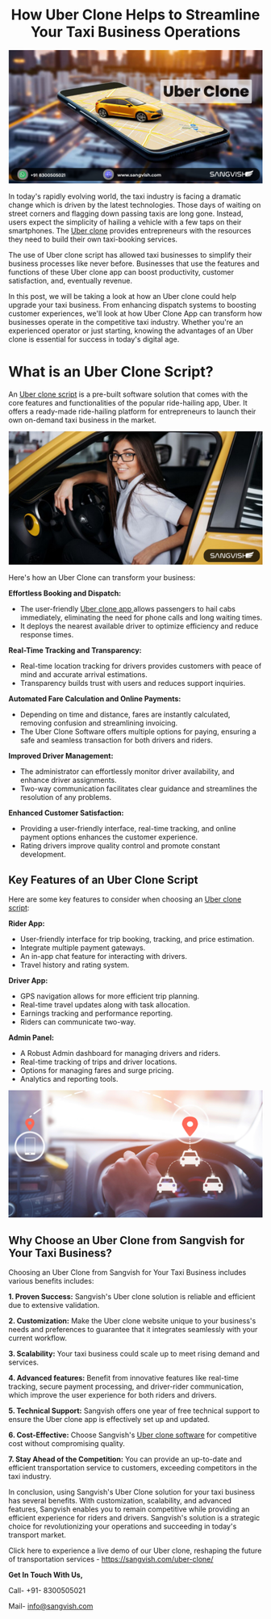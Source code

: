 <h1 align="center"> How Uber Clone Helps to Streamline Your Taxi Business Operations </h1>

<div class="Box-sc-g0xbh4-0 iIZCet"><img alt=“uberclone.png" src="https://github.com/sangvishtechnologies/uber-clone/blob/main/images/uber-clone-sangvish.png" data-hpc="true" class="Box-sc-g0xbh4-0 kzRgrI"></div> 

In today's rapidly evolving world, the taxi industry is facing a dramatic change which is driven by the latest technologies. Those days of waiting on street corners and flagging down passing taxis are long gone. Instead, users expect the simplicity of hailing a vehicle with a few taps on their smartphones. The [Uber clone](https://sangvish.com/uber-clone/) provides entrepreneurs with the resources they need to build their own taxi-booking services.

The use of Uber clone script has allowed taxi businesses to simplify their business processes like never before. Businesses that use the features and functions of these Uber clone app can boost productivity, customer satisfaction, and, eventually revenue.

In this post, we will be taking a look at how an Uber clone could help upgrade your taxi business. From enhancing dispatch systems to boosting customer experiences, we'll look at how Uber Clone App can transform how businesses operate in the competitive taxi industry. Whether you're an experienced operator or just starting, knowing the advantages of an Uber clone is essential for success in today's digital age.
# What is an Uber Clone Script?
An [Uber clone script](https://sangvish.com/uber-clone/) is a pre-built software solution that comes with the core features and functionalities of the popular ride-hailing app, Uber. It offers a ready-made ride-hailing platform for entrepreneurs to launch their own on-demand taxi business in the market.  

<div class="Box-sc-g0xbh4-0 iIZCet"><img alt=“uberclone.png" src="https://github.com/sangvishtechnologies/uber-clone/blob/main/images/uber-clone-1.png" data-hpc="true" class="Box-sc-g0xbh4-0 kzRgrI"></div> 

Here's how an Uber Clone can transform your business:

**Effortless Booking and Dispatch:**

* The user-friendly [Uber clone app ](https://sangvish.com/uber-clone/)allows passengers to hail cabs immediately, eliminating the need for phone calls and long waiting times. 
* It deploys the nearest available driver to optimize efficiency and reduce response times.

**Real-Time Tracking and Transparency:**

* Real-time location tracking for drivers provides customers with peace of mind and accurate arrival estimations. 
* Transparency builds trust with users and reduces support inquiries. 

**Automated Fare Calculation and Online Payments:**

* Depending on time and distance, fares are instantly calculated, removing confusion and streamlining invoicing. 
* The Uber Clone Software offers multiple options for paying, ensuring a safe and seamless transaction for both drivers and riders.

**Improved Driver Management:**

* The administrator can effortlessly monitor driver availability, and enhance driver assignments. 
* Two-way communication facilitates clear guidance and streamlines the resolution of any problems.

**Enhanced Customer Satisfaction:**
* Providing a user-friendly interface, real-time tracking, and online payment options enhances the customer experience.
* Rating drivers improve quality control and promote constant development.



## Key Features of an Uber Clone Script
Here are some key features to consider when choosing an [Uber clone script](https://sangvish.com/uber-clone/):

**Rider App:**

* User-friendly interface for trip booking, tracking, and price estimation.
* Integrate multiple payment gateways.
* An in-app chat feature for interacting with drivers.
* Travel history and rating system.

**Driver App:**
* GPS navigation allows for more efficient trip planning.
* Real-time travel updates along with task allocation.
* Earnings tracking and performance reporting.
* Riders can communicate two-way.

**Admin Panel:**

* A Robust Admin dashboard for managing drivers and riders.
* Real-time tracking of trips and driver locations.
* Options for managing fares and surge pricing.
* Analytics and reporting tools.

<div class="Box-sc-g0xbh4-0 iIZCet"><img alt=“uberclone.png" src="https://github.com/sangvishtechnologies/uber-clone/blob/main/images/uber-clone-app.png" data-hpc="true" class="Box-sc-g0xbh4-0 kzRgrI"></div> 

## Why Choose an Uber Clone from Sangvish for Your Taxi Business?
Choosing an Uber Clone from Sangvish for Your Taxi Business includes various benefits includes:

**1. Proven Success:** Sangvish's Uber clone solution is reliable and efficient due to extensive validation. 

**2. Customization:** Make the Uber clone website unique to your business's needs and preferences to guarantee that it integrates seamlessly with your current workflow. 

**3. Scalability:** Your taxi business could scale up to meet rising demand and services. 

**4. Advanced features:** Benefit from innovative features like real-time tracking, secure payment processing, and driver-rider communication, which improve the user experience for both riders and drivers.

**5. Technical Support:** Sangvish offers one year of free technical support to ensure the Uber clone app is effectively set up and updated. 

**6. Cost-Effective:** Choose Sangvish's [Uber clone software](https://sangvish.com/uber-clone/) for competitive cost without compromising quality. 

**7. Stay Ahead of the Competition:**  You can provide an up-to-date and efficient transportation service to customers, exceeding competitors in the taxi industry.

In conclusion, using Sangvish's Uber Clone solution for your taxi business has several benefits. With customization, scalability, and advanced features, Sangvish enables you to remain competitive while providing an efficient experience for riders and drivers. Sangvish's solution is a strategic choice for revolutionizing your operations and succeeding in today's transport market.

Click here to experience a live demo of our Uber clone, reshaping the future of transportation services - https://sangvish.com/uber-clone/ 

**Get In Touch With Us,**

Call- +91- 8300505021

Mail- [info@sangvish.com](mailto:info@sangvish.com)

